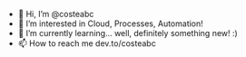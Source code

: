 - 👋 Hi, I’m @costeabc
- 👀 I’m interested in Cloud, Processes, Automation!
- 🌱 I’m currently learning... well, definitely something new! :) 
- 📫 How to reach me dev.to/costeabc

<!---
costeabc/costeabc is a ✨ special ✨ repository because its `README.md` (this file) appears on your GitHub profile.
You can click the Preview link to take a look at your changes.
--->
